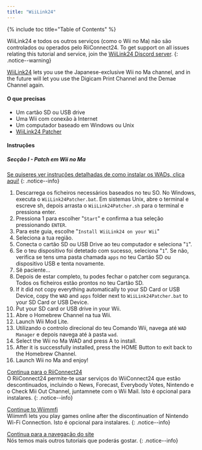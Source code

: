 ```yaml
---
title: "WiiLink24"
---
```


{% include toc title="Table of Contents" %}

WiiLink24 e todos os outros serviços (como o Wii no Ma) não são controlados ou operados pelo RiiConnect24. To get support on all issues relating this tutorial and service, join the [WiiLink24 Discord server](https://discord.gg/n4ta3w6).
{: .notice--warning}

[WiiLink24](https://wiilink24.com/) lets you use the Japanese-exclusive Wii no Ma channel, and in the future will let you use the Digicam Print Channel and the Demae Channel again.

#### O que precisas

* Um cartão SD ou USB drive
* Uma Wii com conexão à Internet
* Um computador baseado em Windows ou Unix
* [WiiLink24 Patcher](https://github.com/WiiLink24/WiiLink24-Patcher/releases)

#### Instruções

##### Secção I - Patch em Wii no Ma

[Se quiseres ver instruções detalhadas de como instalar os WADs, clica aqui!](wiimodlite)
{: .notice--info}

1. Descarrega os ficheiros necessários baseados no teu SO. No Windows, executa o `WiiLink24Patcher.bat`. Em sistemas Unix, abre o terminal e escreve sh, depois arrasta o `WiiLink24Patcher.sh` para o terminal e pressiona enter.
2. Pressiona 1 para escolher "`Start`" e confirma a tua seleção pressionando `ENTER`.
3. Para este guia, escolhe "`Install WiiLink24 on your Wii`"
4. Seleciona a tua região.
5. Conecta o cartão SD ou USB Drive ao teu computador e seleciona "`1`".
6. Se o teu dispositivo foi detetado com sucesso, seleciona "`1`". Se não, verifica se tens uma pasta chamada `apps` no teu Cartão SD ou dispositivo USB e tenta novamente.
7. Sê paciente...
8. Depois de estar completo, tu podes fechar o patcher com segurança. Todos os ficheiros estão prontos no teu Cartão SD.
9. If it did not copy everything automatically to your SD Card or USB Device, copy the `WAD` and `apps` folder next to `WiiLink24Patcher.bat` to your SD Card or USB Device.
10. Put your SD card or USB drive in your Wii.
11. Abre o Homebrew Channel na tua Wii.
12. Launch Wii Mod Lite.
13. Utilizando o controlo direcional do teu Comando Wii, navega até `WAD Manager` e depois navega até à pasta `wad`.
14. Select the Wii no Ma WAD and press A to install.
15. After it is successfully installed, press the HOME Button to exit back to the Homebrew Channel.
16. Launch Wii no Ma and enjoy!

[Continua para o RiiConnect24](riiconnect24)<br> O RiiConnect24 permite-te usar serviços do WiiConnect24 que estão descontinuados, incluindo o News, Forecast, Everybody Votes, Nintendo e o Check Mii Out Channel, juntamnete com o Wii Mail. Isto é opcional para instalares.
{: .notice--info}

[Continue to Wiimmfi](wiimmfi)<br> Wiimmfi lets you play games online after the discontinuation of Nintendo Wi-Fi Connection. Isto é opcional para instalares.
{: .notice--info}

[Continua para a navegação do site](site-navigation)<br> Nós temos mais outros tutoriais que poderás gostar.
{: .notice--info}
